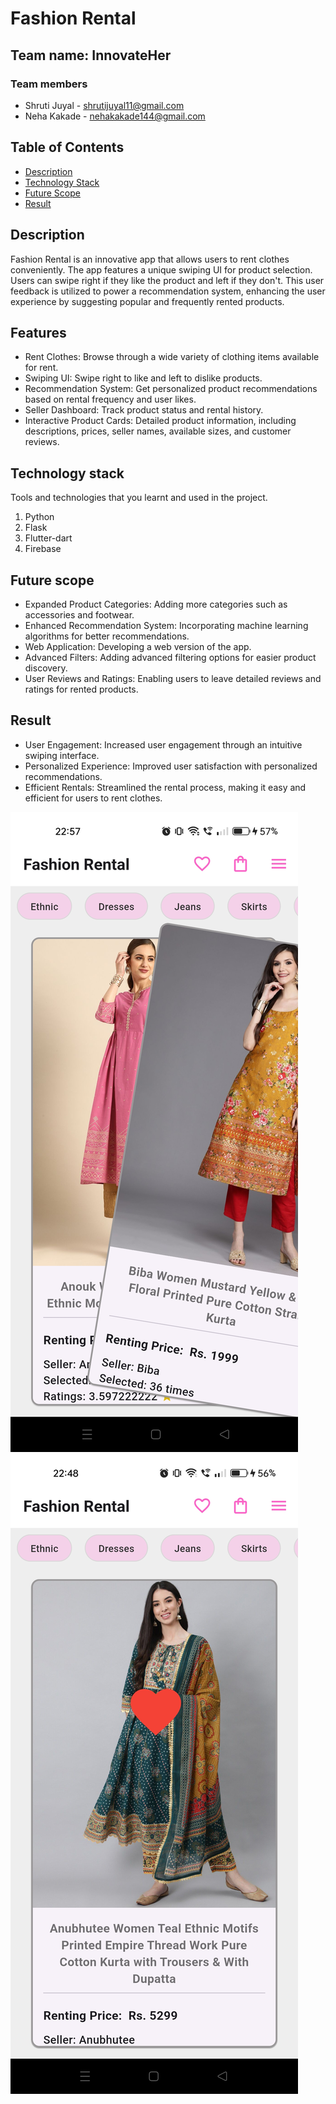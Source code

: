 # Fashion Rental

## Team name: InnovateHer

### Team members
* Shruti Juyal - shrutijuyal11@gmail.com
* Neha Kakade - nehakakade144@gmail.com

<!-- TABLE OF CONTENTS -->
## Table of Contents

* [Description](#description)
* [Technology Stack](#technology-stack)
* [Future Scope](#future-scope)
* [Result](#result)

## Description
Fashion Rental is an innovative app that allows users to rent clothes conveniently. The app features a unique swiping UI for product selection. Users can swipe right if they like the product and left if they don't. This user feedback is utilized to power a recommendation system, enhancing the user experience by suggesting popular and frequently rented products.

## Features
* Rent Clothes: Browse through a wide variety of clothing items available for rent.
* Swiping UI: Swipe right to like and left to dislike products.
* Recommendation System: Get personalized product recommendations based on rental frequency and user likes.
* Seller Dashboard: Track product status and rental history.
* Interactive Product Cards: Detailed product information, including descriptions, prices, seller names, available sizes, and customer reviews.

## Technology stack

Tools and technologies that you learnt and used in the project.

1. Python
2. Flask
3. Flutter-dart
4. Firebase

## Future scope
* Expanded Product Categories: Adding more categories such as accessories and footwear.
* Enhanced Recommendation System: Incorporating machine learning algorithms for better recommendations.
* Web Application: Developing a web version of the app.
* Advanced Filters: Adding advanced filtering options for easier product discovery.
* User Reviews and Ratings: Enabling users to leave detailed reviews and ratings for rented products.

## Result   
* User Engagement: Increased user engagement through an intuitive swiping interface.
* Personalized Experience: Improved user satisfaction with personalized recommendations.
* Efficient Rentals: Streamlined the rental process, making it easy and efficient for users to rent clothes.

![Result](https://github.com/NehaKakade14/Myntra/blob/main/Images/swipe1.jpg)
![Result](https://github.com/NehaKakade14/Myntra/blob/main/Images/liked.jpg)
